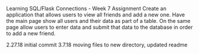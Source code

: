 Learning SQL/Flask Connections - Week 7 Assignment
Create an application that allows users to view all friends and add a new one.
Have the main page show all users and their data as part of a table. On the same page allow users to enter data and submit that data to the database in order to add a new friend.

2.27.18 initial commit
3.7.18 moving files to new directory, updated readme